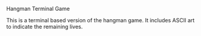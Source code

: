 Hangman Terminal Game

This is a terminal based version of the hangman game. It includes ASCII art to indicate the remaining lives.
